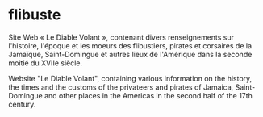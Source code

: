 # flibuste
Site Web « Le Diable Volant », contenant divers renseignements sur l'histoire, l'époque et les moeurs des flibustiers, pirates et corsaires de la Jamaïque, Saint-Domingue et autres lieux de l'Amérique dans la seconde moitié du XVIIe siècle.

Website "Le Diable Volant", containing various information on the history, the times and the customs of the privateers and pirates of Jamaica, Saint-Domingue and other places in the Americas in the second half of the 17th century.
